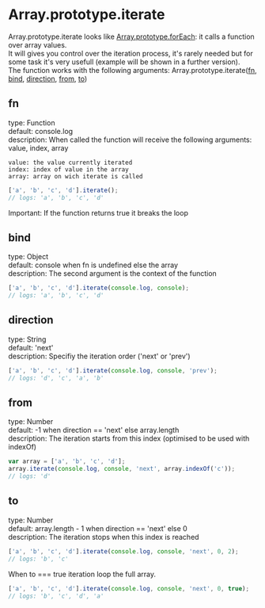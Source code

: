 Array.prototype.iterate
=============

Array.prototype.iterate looks like [Array.prototype.forEach](https://developer.mozilla.org/fr/docs/JavaScript/Reference/Global_Objects/Array/forEach): it calls a function over array values.  
It will gives you control over the iteration process, it's rarely needed but for some task it's very usefull (example will be shown in a further version).  
The function works with the following arguments: Array.prototype.iterate([fn](#fn), [bind](#bind), [direction](#direction), [from](#from), [to](#to))

## fn

type:			Function  
default:		console.log  
description:		When called the function will receive the following arguments: value, index, array  

	value: the value currently iterated
	index: index of value in the array
	array: array on wich iterate is called
```javascript
['a', 'b', 'c', 'd'].iterate();
// logs: 'a', 'b', 'c', 'd'
```

Important: If the function returns true it breaks the loop

## bind

type: 			Object  
default: 		console when fn is undefined else the array  
description: 		The second argument is the context of the function  
```javascript
['a', 'b', 'c', 'd'].iterate(console.log, console);
// logs: 'a', 'b', 'c', 'd'
```

## direction

type: 			String  
default: 		'next'  
description:		Specifiy the iteration order ('next' or 'prev')  
```javascript
['a', 'b', 'c', 'd'].iterate(console.log, console, 'prev');
// logs: 'd', 'c', 'a', 'b'
```

## from

type:			Number  
default:		-1 when direction == 'next' else array.length  
description:		The iteration starts from this index (optimised to be used with indexOf)  
```javascript
var array = ['a', 'b', 'c', 'd'];
array.iterate(console.log, console, 'next', array.indexOf('c'));
// logs: 'd'
```

## to

type:			Number  
default:		array.length - 1 when direction == 'next' else 0  
description:		The iteration stops when this index is reached  
```javascript
['a', 'b', 'c', 'd'].iterate(console.log, console, 'next', 0, 2);
// logs: 'b', 'c'
```

When to === true iteration loop the full array.

```javascript
['a', 'b', 'c', 'd'].iterate(console.log, console, 'next', 0, true);
// logs: 'b', 'c', 'd', 'a'
```
